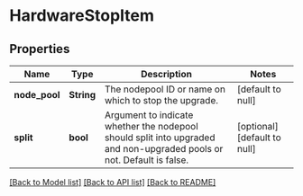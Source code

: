 # HardwareStopItem

## Properties
Name | Type | Description | Notes
------------ | ------------- | ------------- | -------------
**node_pool** | **String** | The nodepool ID or name on which to stop the upgrade. | [default to null]
**split** | **bool** | Argument to indicate whether the nodepool should split into upgraded and non-upgraded pools or not. Default is false. | [optional] [default to null]

[[Back to Model list]](../README.md#documentation-for-models) [[Back to API list]](../README.md#documentation-for-api-endpoints) [[Back to README]](../README.md)


